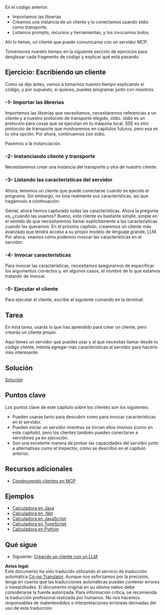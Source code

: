 <!--
CO_OP_TRANSLATOR_METADATA:
{
  "original_hash": "4cc245e2f4ea5db5e2b8c2cd1dadc4b4",
  "translation_date": "2025-07-04T15:23:59+00:00",
  "source_file": "03-GettingStarted/02-client/README.md",
  "language_code": "es"
}
-->
En el código anterior:

- Importamos las librerías
- Creamos una instancia de un cliente y lo conectamos usando stdio como transporte.
- Listamos prompts, recursos y herramientas, y los invocamos todos.

Ahí lo tienes, un cliente que puede comunicarse con un servidor MCP.

Tomémonos nuestro tiempo en la siguiente sección de ejercicios para desglosar cada fragmento de código y explicar qué está pasando.

## Ejercicio: Escribiendo un cliente

Como se dijo antes, vamos a tomarnos nuestro tiempo explicando el código, y por supuesto, si quieres, puedes programar junto con nosotros.

### -1- Importar las librerías

Importemos las librerías que necesitamos, necesitaremos referencias a un cliente y a nuestro protocolo de transporte elegido, stdio. stdio es un protocolo para cosas que se ejecutan en tu máquina local. SSE es otro protocolo de transporte que mostraremos en capítulos futuros, pero esa es tu otra opción. Por ahora, continuemos con stdio.

Pasemos a la instanciación.

### -2- Instanciando cliente y transporte

Necesitaremos crear una instancia del transporte y otra de nuestro cliente:

### -3- Listando las características del servidor

Ahora, tenemos un cliente que puede conectarse cuando se ejecute el programa. Sin embargo, no lista realmente sus características, así que hagámoslo a continuación:

Genial, ahora hemos capturado todas las características. Ahora la pregunta es, ¿cuándo las usamos? Bueno, este cliente es bastante simple, simple en el sentido de que necesitaremos llamar explícitamente a las características cuando las queramos. En el próximo capítulo, crearemos un cliente más avanzado que tendrá acceso a su propio modelo de lenguaje grande, LLM. Por ahora, veamos cómo podemos invocar las características en el servidor:

### -4- Invocar características

Para invocar las características, necesitamos asegurarnos de especificar los argumentos correctos y, en algunos casos, el nombre de lo que estamos tratando de invocar.

### -5- Ejecutar el cliente

Para ejecutar el cliente, escribe el siguiente comando en la terminal:

## Tarea

En esta tarea, usarás lo que has aprendido para crear un cliente, pero crearás un cliente propio.

Aquí tienes un servidor que puedes usar y al que necesitas llamar desde tu código cliente, intenta agregar más características al servidor para hacerlo más interesante.

## Solución

[Solución](./solution/README.md)

## Puntos clave

Los puntos clave de este capítulo sobre los clientes son los siguientes:

- Pueden usarse tanto para descubrir como para invocar características en el servidor.
- Pueden iniciar un servidor mientras se inician ellos mismos (como en este capítulo), pero los clientes también pueden conectarse a servidores ya en ejecución.
- Son una excelente manera de probar las capacidades del servidor junto a alternativas como el Inspector, como se describió en el capítulo anterior.

## Recursos adicionales

- [Construyendo clientes en MCP](https://modelcontextprotocol.io/quickstart/client)

## Ejemplos

- [Calculadora en Java](../samples/java/calculator/README.md)
- [Calculadora en .Net](../../../../03-GettingStarted/samples/csharp)
- [Calculadora en JavaScript](../samples/javascript/README.md)
- [Calculadora en TypeScript](../samples/typescript/README.md)
- [Calculadora en Python](../../../../03-GettingStarted/samples/python)

## Qué sigue

- Siguiente: [Creando un cliente con un LLM](../03-llm-client/README.md)

**Aviso legal**:  
Este documento ha sido traducido utilizando el servicio de traducción automática [Co-op Translator](https://github.com/Azure/co-op-translator). Aunque nos esforzamos por la precisión, tenga en cuenta que las traducciones automáticas pueden contener errores o inexactitudes. El documento original en su idioma nativo debe considerarse la fuente autorizada. Para información crítica, se recomienda la traducción profesional realizada por humanos. No nos hacemos responsables de malentendidos o interpretaciones erróneas derivadas del uso de esta traducción.
